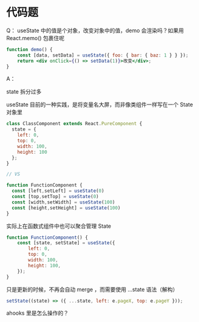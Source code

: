 # 代码题

Q： useState 中的值是个对象，改变对象中的值，demo 会渲染吗？如果用 React.memo() 包裹住呢

```jsx
function demo() {
    const [data, setData] = useState({ foo: { bar: { baz: 1 } } });
    return <div onClick={() => setData(1)}>改变</div>;
}
```

A：

state 拆分过多

useState 目前的一种实践，是将变量名大屏，而非像类组件一样写在一个 State 对象里

```jsx
class ClassComponent extends React.PureComponent {
  state = {
    left: 0,
    top: 0,
    width: 100,
    height: 100
  };
}

// VS

function FunctionComponent {
  const [left,setLeft] = useState(0)
  const [top,setTop] = useState(0)
  const [width,setWidth] = useState(100)
  const [height,setHeight] = useState(100)
}

```

实际上在函数式组件中也可以聚合管理 State

```jsx
function FunctionComponent() {
    const [state, setState] = useState({
        left: 0,
        top: 0,
        width: 100,
        height: 100,
    });
}
```

只是更新的时候，不再会自动 merge ，而需要使用 ...state 语法（解构）

```jsx
setState((state) => ({ ...state, left: e.pageX, top: e.pageY }));
```

ahooks 里是怎么操作的？

